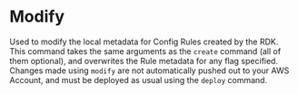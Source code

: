# Modify

Used to modify the local metadata for Config Rules created by the RDK.
This command takes the same arguments as the `create` command (all of
them optional), and overwrites the Rule metadata for any flag specified.
Changes made using `modify` are not automatically pushed out to your AWS
Account, and must be deployed as usual using the `deploy` command.
